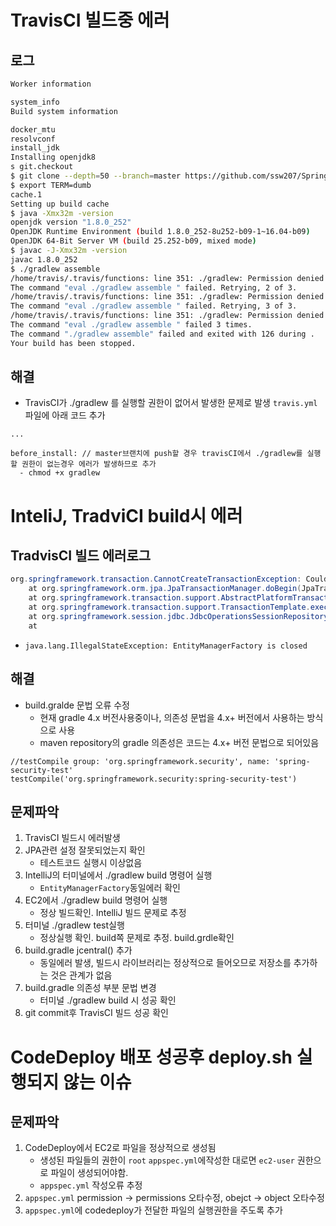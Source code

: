 # TravisCI 빌드중 에러 
## 로그
```bash
Worker information

system_info
Build system information

docker_mtu
resolvconf
install_jdk
Installing openjdk8
s git.checkout
$ git clone --depth=50 --branch=master https://github.com/ssw207/SpringBootWebServiceExam.git ssw207/SpringBootWebServiceExam
$ export TERM=dumb
cache.1
Setting up build cache
$ java -Xmx32m -version
openjdk version "1.8.0_252"
OpenJDK Runtime Environment (build 1.8.0_252-8u252-b09-1~16.04-b09)
OpenJDK 64-Bit Server VM (build 25.252-b09, mixed mode)
$ javac -J-Xmx32m -version
javac 1.8.0_252
$ ./gradlew assemble
/home/travis/.travis/functions: line 351: ./gradlew: Permission denied
The command "eval ./gradlew assemble " failed. Retrying, 2 of 3.
/home/travis/.travis/functions: line 351: ./gradlew: Permission denied
The command "eval ./gradlew assemble " failed. Retrying, 3 of 3.
/home/travis/.travis/functions: line 351: ./gradlew: Permission denied
The command "eval ./gradlew assemble " failed 3 times.
The command "./gradlew assemble" failed and exited with 126 during .
Your build has been stopped.
```
## 해결
- TravisCI가 ./gradlew 를 실행할 권한이 없어서 발생한 문제로 발생 `travis.yml`파일에 아래 코드 추가
```mariadb
...

before_install: // master브랜치에 push할 경우 travisCI에서 ./gradlew를 실행할 권한이 없는경우 에러가 발생하므로 추가
  - chmod +x gradlew
```

# InteliJ, TradviCI build시 에러 
## TradvisCI 빌드 에러로그
```java
org.springframework.transaction.CannotCreateTransactionException: Could not open JPA EntityManager for transaction; nested exception is java.lang.IllegalStateException: EntityManagerFactory is closed
	at org.springframework.orm.jpa.JpaTransactionManager.doBegin(JpaTransactionManager.java:446) ~[spring-orm-5.1.9.RELEASE.jar:5.1.9.RELEASE]
	at org.springframework.transaction.support.AbstractPlatformTransactionManager.getTransaction(AbstractPlatformTransactionManager.java:378) ~[spring-tx-5.1.9.RELEASE.jar:5.1.9.RELEASE]
	at org.springframework.transaction.support.TransactionTemplate.execute(TransactionTemplate.java:137) ~[spring-tx-5.1.9.RELEASE.jar:5.1.9.RELEASE]
	at org.springframework.session.jdbc.JdbcOperationsSessionRepository.cleanUpExpiredSessions(JdbcOperationsSessionRepository.java:619) ~[spring-session-jdbc-2.1.8.RELEASE.jar:2.1.8.RELEASE]
	at 
```

- `java.lang.IllegalStateException: EntityManagerFactory is closed`
## 해결
- build.gralde 문법 오류 수정 
  - 현재 gradle 4.x 버전사용중이나, 의존성 문법을 4.x+ 버전에서 사용하는 방식으로 사용
  - maven repository의 gradle 의존성은 코드는 4.x+ 버전 문법으로 되어있음
```
//testCompile group: 'org.springframework.security', name: 'spring-security-test'
testCompile('org.springframework.security:spring-security-test')
```

## 문제파악
1. TravisCI 빌드시 에러발생
1. JPA관련 설정 잘못되었는지 확인
   - 테스트코드 실행시 이상없음
1. IntelliJ의 터미널에서 ./gradlew build 명령어 실행 
   - `EntityManagerFactory`동일에러 확인
1. EC2에서 ./gradlew build 명령어 실행
   - 정상 빌드확인. IntelliJ 빌드 문제로 추정
1. 터미널 ./gradlew test실행
   - 정상실행 확인. build쪽 문제로 추정. build.grdle확인
1. build.gradle jcentral() 추가
   - 동일에러 발생, 빌드시 라이브러리는 정상적으로 들어오므로 저장소를 추가하는 것은 관계가 없음
1. build.gradle 의존성 부분 문법 변경
   - 터미널 ./gradlew build 시 성공 확인
1. git commit후 TravisCI 빌드 성공 확인 

# CodeDeploy 배포 성공후 deploy.sh 실행되지 않는 이슈 
## 문제파악
1. CodeDeploy에서 EC2로 파일을 정상적으로 생성됨
   - 생성된 파일들의 권한이 `root` `appspec.yml`에작성한 대로면 `ec2-user` 권한으로 파일이 생성되어야함.
   - `appspec.yml` 작성오류 추정
1. `appspec.yml` permission -> permissions 오타수정, obejct -> object 오타수정
1. `appspec.yml`에 codedeploy가 전달한 파일의 실행권한을 주도록 추가